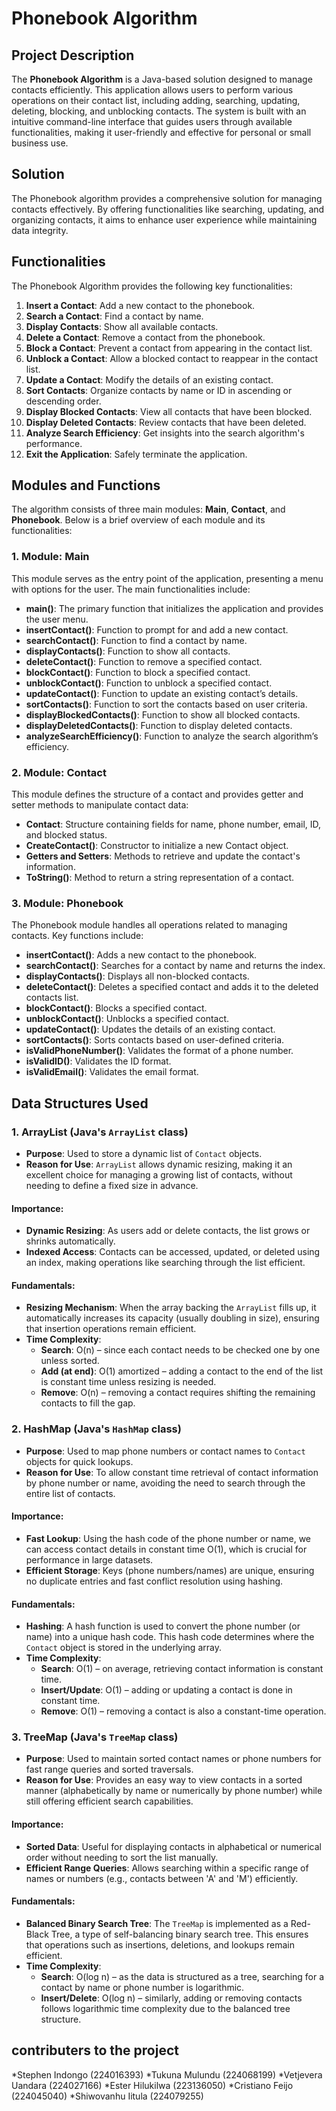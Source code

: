 # **Phonebook Algorithm**

## **Project Description**

The **Phonebook Algorithm** is a Java-based solution designed to manage contacts efficiently. This application allows users to perform various operations on their contact list, including adding, searching, updating, deleting, blocking, and unblocking contacts. The system is built with an intuitive command-line interface that guides users through available functionalities, making it user-friendly and effective for personal or small business use.


## **Solution**

The Phonebook algorithm provides a comprehensive solution for managing contacts effectively. By offering functionalities like searching, updating, and organizing contacts, it aims to enhance user experience while maintaining data integrity.


## **Functionalities**

The Phonebook Algorithm provides the following key functionalities:

1. **Insert a Contact**: Add a new contact to the phonebook.  
2. **Search a Contact**: Find a contact by name.  
3. **Display Contacts**: Show all available contacts.  
4. **Delete a Contact**: Remove a contact from the phonebook.  
5. **Block a Contact**: Prevent a contact from appearing in the contact list.  
6. **Unblock a Contact**: Allow a blocked contact to reappear in the contact list.  
7. **Update a Contact**: Modify the details of an existing contact.  
8. **Sort Contacts**: Organize contacts by name or ID in ascending or descending order.  
9. **Display Blocked Contacts**: View all contacts that have been blocked.  
10. **Display Deleted Contacts**: Review contacts that have been deleted.  
11. **Analyze Search Efficiency**: Get insights into the search algorithm's performance.  
12. **Exit the Application**: Safely terminate the application.

## **Modules and Functions**

The algorithm consists of three main modules: **Main**, **Contact**, and **Phonebook**. Below is a brief overview of each module and its functionalities:

### **1\. Module: Main**

This module serves as the entry point of the application, presenting a menu with options for the user. The main functionalities include:

* **main()**: The primary function that initializes the application and provides the user menu.  
* **insertContact()**: Function to prompt for and add a new contact.  
* **searchContact()**: Function to find a contact by name.  
* **displayContacts()**: Function to show all contacts.  
* **deleteContact()**: Function to remove a specified contact.  
* **blockContact()**: Function to block a specified contact.  
* **unblockContact()**: Function to unblock a specified contact.  
* **updateContact()**: Function to update an existing contact’s details.  
* **sortContacts()**: Function to sort the contacts based on user criteria.  
* **displayBlockedContacts()**: Function to show all blocked contacts.  
* **displayDeletedContacts()**: Function to display deleted contacts.  
* **analyzeSearchEfficiency()**: Function to analyze the search algorithm’s efficiency.

### **2\. Module: Contact**

This module defines the structure of a contact and provides getter and setter methods to manipulate contact data:

* **Contact**: Structure containing fields for name, phone number, email, ID, and blocked status.  
* **CreateContact()**: Constructor to initialize a new Contact object.  
* **Getters and Setters**: Methods to retrieve and update the contact's information.  
* **ToString()**: Method to return a string representation of a contact.

### **3\. Module: Phonebook**

The Phonebook module handles all operations related to managing contacts. Key functions include:

* **insertContact()**: Adds a new contact to the phonebook.  
* **searchContact()**: Searches for a contact by name and returns the index.  
* **displayContacts()**: Displays all non-blocked contacts.  
* **deleteContact()**: Deletes a specified contact and adds it to the deleted contacts list.  
* **blockContact()**: Blocks a specified contact.  
* **unblockContact()**: Unblocks a specified contact.  
* **updateContact()**: Updates the details of an existing contact.  
* **sortContacts()**: Sorts contacts based on user-defined criteria.  
* **isValidPhoneNumber()**: Validates the format of a phone number.  
* **isValidID()**: Validates the ID format.  
* **isValidEmail()**: Validates the email format.


## **Data Structures Used**

### **1\. ArrayList (Java's `ArrayList` class)**

* **Purpose**: Used to store a dynamic list of `Contact` objects.  
* **Reason for Use**: `ArrayList` allows dynamic resizing, making it an excellent choice for managing a growing list of contacts, without needing to define a fixed size in advance.

#### **Importance:**

* **Dynamic Resizing**: As users add or delete contacts, the list grows or shrinks automatically.  
* **Indexed Access**: Contacts can be accessed, updated, or deleted using an index, making operations like searching through the list efficient.

#### **Fundamentals:**

* **Resizing Mechanism**: When the array backing the `ArrayList` fills up, it automatically increases its capacity (usually doubling in size), ensuring that insertion operations remain efficient.  
* **Time Complexity**:  
  * **Search**: O(n) – since each contact needs to be checked one by one unless sorted.  
  * **Add (at end)**: O(1) amortized – adding a contact to the end of the list is constant time unless resizing is needed.  
  * **Remove**: O(n) – removing a contact requires shifting the remaining contacts to fill the gap.

### **2\. HashMap (Java's `HashMap` class)**

* **Purpose**: Used to map phone numbers or contact names to `Contact` objects for quick lookups.  
* **Reason for Use**: To allow constant time retrieval of contact information by phone number or name, avoiding the need to search through the entire list of contacts.

#### **Importance:**

* **Fast Lookup**: Using the hash code of the phone number or name, we can access contact details in constant time O(1), which is crucial for performance in large datasets.  
* **Efficient Storage**: Keys (phone numbers/names) are unique, ensuring no duplicate entries and fast conflict resolution using hashing.

#### **Fundamentals:**

* **Hashing**: A hash function is used to convert the phone number (or name) into a unique hash code. This hash code determines where the `Contact` object is stored in the underlying array.  
* **Time Complexity**:  
  * **Search**: O(1) – on average, retrieving contact information is constant time.  
  * **Insert/Update**: O(1) – adding or updating a contact is done in constant time.  
  * **Remove**: O(1) – removing a contact is also a constant-time operation.

### **3\. TreeMap (Java's `TreeMap` class)**

* **Purpose**: Used to maintain sorted contact names or phone numbers for fast range queries and sorted traversals.  
* **Reason for Use**: Provides an easy way to view contacts in a sorted manner (alphabetically by name or numerically by phone number) while still offering efficient search capabilities.

#### **Importance:**

* **Sorted Data**: Useful for displaying contacts in alphabetical or numerical order without needing to sort the list manually.  
* **Efficient Range Queries**: Allows searching within a specific range of names or numbers (e.g., contacts between 'A' and 'M') efficiently.

#### **Fundamentals:**

* **Balanced Binary Search Tree**: The `TreeMap` is implemented as a Red-Black Tree, a type of self-balancing binary search tree. This ensures that operations such as insertions, deletions, and lookups remain efficient.  
* **Time Complexity**:  
  * **Search**: O(log n) – as the data is structured as a tree, searching for a contact by name or phone number is logarithmic.  
  * **Insert/Delete**: O(log n) – similarly, adding or removing contacts follows logarithmic time complexity due to the balanced tree structure.


## **contributers to the project**

*Stephen Indongo (224016393)
*Tukuna Mulundu  (224068199)
*Vetjevera Uandara (224027166)
*Ester Hilukilwa (223136050)
*Cristiano Feijo (224045040)
*Shiwovanhu Iitula (224079255)
